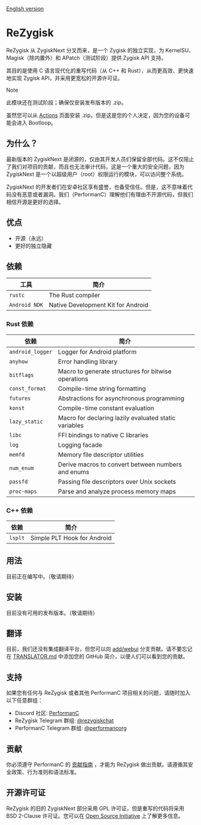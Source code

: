 [English version](https://github.com/PerformanC/ReZygisk/blob/main/README.md)

# ReZygisk

ReZygisk 从 ZygiskNext 分叉而来，是一个 Zygisk 的独立实现，为 KernelSU、Magisk（除内置外）和 APatch（测试阶段）提供 Zygisk API 支持。

其目的是使用 C 语言现代化的重写代码（从 C++ 和 Rust），从而更高效、更快速地实现 Zygisk API，并采用更宽松的开源许可证。

> [!NOTE]
> 此模块还在测试阶段；确保仅安装发布版本的 .zip。
>
> 虽然您可以从 [Actions](https://github.com/PerformanC/ReZygisk/actions) 页面安装 .zip，但是这是您的个人决定，因为您的设备可能会进入 Bootloop。

## 为什么？

最新版本的 ZygiskNext 是闭源的，仅由其开发人员们保留全部代码。这不仅阻止了我们对项目的贡献，而且也无法审计代码，这是一个重大的安全问题，因为 ZygiskNext 是一个以超级用户（root）权限运行的模块，可以访问整个系统。

ZygiskNext 的开发者们在安卓社区享有盛誉，也备受信任。但是，这不意味着代码没有恶意或者漏洞。我们（PerformanC）理解他们有理由不开源代码，但我们相信开源是更好的选择。

## 优点

- 开源（永远）
- 更好的独立隐藏

## 依赖

| 工具          | 简介                               |
|---------------|------------------------------------|
| `rustc`       | The Rust compiler                  |
| `Android NDK` | Native Development Kit for Android |

### Rust 依赖

| 依赖             | 简介                                                  |
|------------------|-------------------------------------------------------|
| `android_logger` | Logger for Android platform                           |
| `anyhow`         | Error handling library                                |
| `bitflags`       | Macro to generate structures for bitwise operations   |
| `const_format`   | Compile-time string formatting                        |
| `futures`        | Abstractions for asynchronous programming             |
| `konst`          | Compile-time constant evaluation                      |
| `lazy_static`    | Macro for declaring lazily evaluated static variables |
| `libc`           | FFI bindings to native C libraries                    |
| `log`            | Logging facade                                        |
| `memfd`          | Memory file descriptor utilities                      |
| `num_enum`       | Derive macros to convert between numbers and enums    |
| `passfd`         | Passing file descriptors over Unix sockets            |
| `proc-maps`      | Parse and analyze process memory maps                 |

### C++ 依赖

| 依赖    | 简介                        |
|---------|-----------------------------|
| `lsplt` | Simple PLT Hook for Android |

## 用法

目前正在编写中。（敬请期待）

## 安装

目前没有可用的发布版本。（敬请期待）

## 翻译

目前，我们还没有集成翻译平台，但您可以向 [add/webui](https://github.com/PerformanC/ReZygisk/tree/add/webui) 分支贡献。请不要忘记在 [TRANSLATOR.md](https://github.com/PerformanC/ReZygisk/blob/add/webui/TRANSLATOR.md) 中添加您的 GitHub 简介，以便人们可以看到您的贡献。

## 支持

如果您有任何与 ReZygisk 或者其他 PerformanC 项目相关的问题，请随时加入以下任意群组：

- Discord 社区: [PerformanC](https://discord.gg/uPveNfTuCJ)
- ReZygisk Telegram 群组: [@rezygiskchat](https://t.me/rezygiskchat)
- PerformanC Telegram 群组: [@performancorg](https://t.me/performancorg)

## 贡献

你必须遵守 PerformanC 的 [贡献指南](https://github.com/PerformanC/contributing) ，才能为 ReZygisk 做出贡献。请遵循其安全政策、行为准则和语法标准。

## 开源许可证

ReZygisk 的旧的 ZygiskNext 部分采用 GPL 许可证，但是重写的代码将采用 BSD 2-Clause 许可证。您可以在 [Open Source Initiative](https://opensource.org/licenses/BSD-2-Clause) 上了解更多信息。
